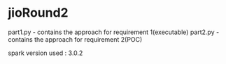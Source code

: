 # jioRound2

part1.py - contains the approach for requirement 1(executable)
part2.py - contains the approach for requirement 2(POC)

spark version used : 3.0.2
